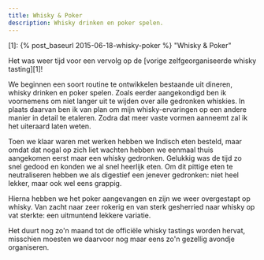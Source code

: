 ```yaml
---
title: Whisky & Poker
description: Whisky drinken en poker spelen.
---
```

[1]: {% post_baseurl 2015-06-18-whisky-poker %} "Whisky & Poker"

Het was weer tijd voor een vervolg op de [vorige zelfgeorganiseerde whisky tasting][1]!

<a name="more"></a>

We beginnen een soort routine te ontwikkelen bestaande uit dineren, whisky drinken en poker spelen. Zoals eerder aangekondigd ben ik voornemens om niet langer uit te wijden over alle gedronken whiskies. In plaats daarvan ben ik van plan om mijn whisky-ervaringen op een andere manier in detail te etaleren. Zodra dat meer vaste vormen aanneemt zal ik het uiteraard laten weten.

Toen we klaar waren met werken hebben we Indisch eten besteld, maar omdat dat nogal op zich liet wachten hebben we eenmaal thuis aangekomen eerst maar een whisky gedronken. Gelukkig was de tijd zo snel gedood en konden we al snel heerlijk eten. Om dit pittige eten te neutraliseren hebben we als digestief een jenever gedronken: niet heel lekker, maar ook wel eens grappig.

Hierna hebben we het poker aangevangen en zijn we weer overgestapt op whisky. Van zacht naar zeer rokerig en van sterk gesherried naar whisky op vat sterkte: een uitmuntend lekkere variatie.

Het duurt nog zo'n maand tot de officiële whisky tastings worden hervat, misschien moesten we daarvoor nog maar eens zo'n gezellig avondje organiseren.
